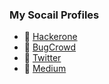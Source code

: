 ### My Socail Profiles
- 🔰 [Hackerone](https://hackerone.com/br0k3nsec)
- 🔰 [BugCrowd](https://bugcrowd.com/br0k3nsec)
- 🔰 [Twitter](https://twitter.com/br0k3nsec)
- 🔰 [Medium](https://medium.com/@br0k3n_sec)


